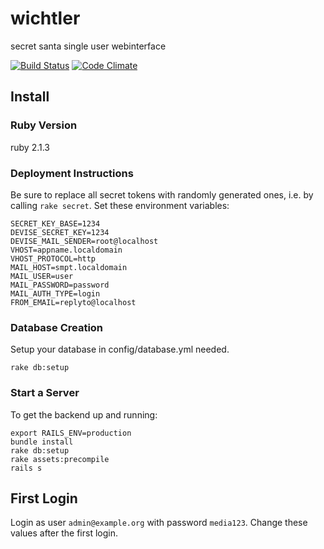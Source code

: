 # wichtler

secret santa single user webinterface

[![Build Status](https://travis-ci.org/manno/wichtler.svg?branch=master)](https://travis-ci.org/manno/wichtler)
[![Code Climate](https://codeclimate.com/github/manno/wichtler.png)](https://codeclimate.com/github/manno/wichtler)

## Install

### Ruby Version

ruby 2.1.3

### Deployment Instructions

Be sure to replace all secret tokens with randomly generated ones, i.e. by calling `rake secret`.
Set these environment variables:

    SECRET_KEY_BASE=1234
    DEVISE_SECRET_KEY=1234
    DEVISE_MAIL_SENDER=root@localhost
    VHOST=appname.localdomain
    VHOST_PROTOCOL=http
    MAIL_HOST=smpt.localdomain
    MAIL_USER=user
    MAIL_PASSWORD=password
    MAIL_AUTH_TYPE=login
    FROM_EMAIL=replyto@localhost

### Database Creation

Setup your database in config/database.yml needed.

    rake db:setup

### Start a Server

To get the backend up and running:

    export RAILS_ENV=production
    bundle install
    rake db:setup
    rake assets:precompile
    rails s

## First Login

Login as user `admin@example.org` with password `media123`. Change these values after the first login.
